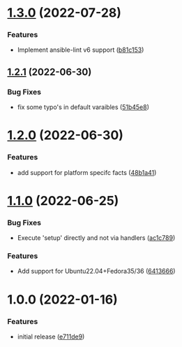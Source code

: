 # [1.3.0](https://github.com/de-it-krachten/ansible-role-facts/compare/v1.2.1...v1.3.0) (2022-07-28)


### Features

* Implement ansible-lint v6 support ([b81c153](https://github.com/de-it-krachten/ansible-role-facts/commit/b81c15386d6710bbab19127568c996e7af9bed64))

## [1.2.1](https://github.com/de-it-krachten/ansible-role-facts/compare/v1.2.0...v1.2.1) (2022-06-30)


### Bug Fixes

* fix some typo's in default varaibles ([51b45e8](https://github.com/de-it-krachten/ansible-role-facts/commit/51b45e8841fed1170c08652fdb2f86978bedd0fd))

# [1.2.0](https://github.com/de-it-krachten/ansible-role-facts/compare/v1.1.0...v1.2.0) (2022-06-30)


### Features

* add support for platform specifc facts ([48b1a41](https://github.com/de-it-krachten/ansible-role-facts/commit/48b1a4153d3cd81656cf03024ae41014a6af5348))

# [1.1.0](https://github.com/de-it-krachten/ansible-role-facts/compare/v1.0.0...v1.1.0) (2022-06-25)


### Bug Fixes

* Execute 'setup' directly and not via handlers ([ac1c789](https://github.com/de-it-krachten/ansible-role-facts/commit/ac1c7894567b1ef760e2d9ce456efa1efd3480c2))


### Features

* Add support for Ubuntu22.04+Fedora35/36 ([6413666](https://github.com/de-it-krachten/ansible-role-facts/commit/641366609613703f800f1dd185052307a5ddd595))

# 1.0.0 (2022-01-16)


### Features

* initial release ([e711de9](https://github.com/de-it-krachten/ansible-role-facts/commit/e711de92c5afb0a24233da515db15d7f7f6406fe))

